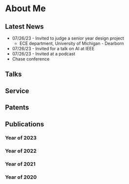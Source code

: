 # About Me

## Latest News
* 07/26/23 - Invited to judge a senior year design project
  * ECE department, University of Michigan - Dearborn
* 07/26/23 - Invited for a talk on AI at IEEE
* 07/26/23 - Invited at a podcast
* Chase conference
    

## Talks

## Service

## Patents

## Publications
### Year of 2023

### Year of 2022

### Year of 2021

### Year of 2020






